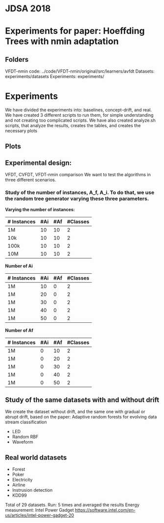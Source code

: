 # JDSA 2018
# Experiments for paper: Hoeffding Trees with nmin adaptation

## Folders

VFDT-nmin code: ../code/VFDT-nmin/original/src/learners/avfdt
Datasets: experiments/datasets
Experiments: experiments/

# Experiments 
We have divided the experiments into: baselines, concept-drift, and real. 
We have created 3 different scripts to run them, for simple understanding and not creating too complicated scripts.
We have also created analyze.sh scripts, that analyze the results, creates the tables, and creates the necessary plots

## Plots

## Experimental design:
VFDT, CVFDT, VFDT-nmin comparison
We want to test the algorithms in three different scenarios. 
### Study of the number of instances, A_f, A_i. To do that, we use the random tree generator varying these three parameters.

**Varying the number of instances:**

| # Instances | #Ai | #Af | #Classes |
|-------------|-----|-----|----------|
| 1M          | 10  | 10  | 2        |
| 10k         | 10  | 10  | 2        |
| 100k        | 10  | 10  | 2        |
| 10M         | 10  | 10  | 2        |

**Number of Ai**

| # Instances | #Ai | #Af | #Classes |
|-------------|-----|-----|----------|
| 1M          | 10  | 0   | 2        |
| 1M          | 20  | 0   | 2        |
| 1M          | 30  | 0   | 2        |
| 1M          | 40  | 0   | 2        |
| 1M          | 50  | 0   | 2        |

**Number of Af**

| # Instances | #Ai | #Af | #Classes |
|-------------|-----|-----|----------|
| 1M          | 0   | 10  | 2        |
| 1M          | 0   | 20  | 2        |
| 1M          | 0   | 30  | 2        |
| 1M          | 0   | 40  | 2        |
| 1M          | 0   | 50  | 2        |

## Study of the same datasets with and without drift
We create the dataset without drift, and the same one with gradual or abrupt drift, based on the paper: Adaptive random forests for evolving data stream classification

* LED
* Random RBF
* Waveform

## Real world datasets

* Forest
* Poker
* Electricity
* Airline
* Instrusion detection
* KDD99



Total of 29 datasets.
Run: 5 times and averaged the results
Energy measurement: Intel Power Gadget https://software.intel.com/en-us/articles/intel-power-gadget-20

